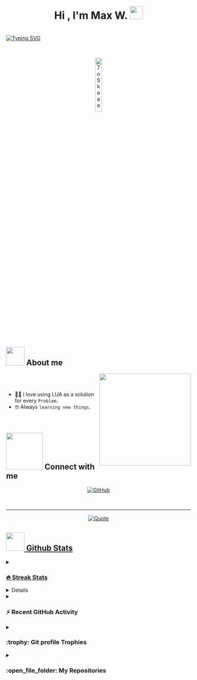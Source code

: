 <h1 align="center">Hi , I'm Max W. <img src="https://media.giphy.com/media/hvRJCLFzcasrR4ia7z/giphy.gif" width="35"></h1>
<p align="center">

<br/><a href="https://github.com/FuriousF0xGG"><img src="https://readme-typing-svg.demolab.com?font=Fira+Code&weight=100&pause=1000&color=15F7E6&background=FF000000&width=435&lines=FiveM+Developer+%7C+Learning+Lua;Wanting+To+Learn+Java" alt="Typing SVG" /></a>

<br>

<p align="center"> 
	<img src="https://komarev.com/ghpvc/?username=7oSkaaa&label=Profile%20views&color=555555&labelColor=000000&style=for-the-badge" alt="7oSkaaa" width=19.40%/>

</p>

	
## <picture><img src = "https://github.com/7oSkaaa/7oSkaaa/blob/main/Images/about_me.gif?raw=true" width = 50px></picture> About me

<picture> <img align="right" src="https://github.com/7oSkaaa/7oSkaaa/blob/main/Images/Right_Side.gif?raw=true" width = 250px></picture>

<br><br>

- :technologist: I love using LUA as a solution for every `Problem`.
- :nerd_face: Always `learning new things`.
<br>

## <picture> <img src="https://github.com/7oSkaaa/7oSkaaa/blob/main/Images/Connect-with-me.gif?raw=true" width="100px"> </picture> Connect with me
<p align="center">
	<a href="https://github.com/FuriousF0xGG"><img src="https://img.shields.io/badge/github-%23181717.svg?style=plastic&logo=github&logoColor=white" alt="GitHub"/></a>
</p>

<br> 

---

<p align = "center">
	<a href="https://github.com/piyushsuthar/github-readme-quotes"> <img alt = "Quote" src="https://quotes-github-readme.vercel.app/api?type=horizontal&theme=tokyonight&animation=grow_out_in&quoteCategory=programming">
</p>

## <picture> <img src = "https://github.com/7oSkaaa/7oSkaaa/blob/main/Images/Statistics.gif?raw=true" width = 50px>  </picture> Github Stats

<details><summary><h3> 🔥 Streak Stats</h3></summary>

----	

<p align="center"><img src="https://github-readme-streak-stats.herokuapp.com/?user=FuriousF0xGG&theme=tokyonight_duo" alt="FuriousF0xGG" /></p>

</details>
  
<details><summary><h3>💻 GitHub Profile Stats</h3></summary>

----
	
<p align="center">
    <a href="https://github.com/anuraghazra/github-readme-stats">
	    <img alt="FuriousF0xGG's Github Stats" src="https://github-readme-stats.vercel.app/api?username=FuriousF0xGG&show_icons=true&count_private=true&locale=en&theme=tokyonight&layout=compact" height="230px"/></a>
	  <img src="https://github-readme-stats.vercel.app/api/top-langs?username=FuriousF0xGG&langs_count=10&show_icons=true&locale=en&theme=tokyonight" alt="FuriousF0xGG" height="230px"/>
<br/>

  <b>Note:</b> Top languages is only a metric of the languages my public code consists of and doesn't reflect experience or skill level.
  </p>
</details>

<details><summary><h3>⚡ Recent GitHub Activity</h3></summary>

----
	
[![FuriousF0xGG's github activity graph](https://github-readme-activity-graph.cyclic.app/graph?username=FuriousF0xGG&theme=github)](https://github.com/7oSkaaa/github-readme-activity-graph)

 
</details>

<details><summary> <h3> :trophy: Git profile Trophies </h3></summary>

----
	
<p align="center"> <a href="https://github.com/ryo-ma/github-profile-trophy"><img src="https://github-profile-trophy.vercel.app/?username=7oskaaa&layout=compact&theme=tokyonight&column=4&margin-w=15&margin-h=15" alt="7oskaaa" /></a> </p>

[![@7oskaa's Holopin board](https://holopin.io/api/user/board?user=7oskaa)](https://holopin.io/@7oskaa)
	
</details>
	
<details><summary><h3> :open_file_folder: My Repositories </h3></summary>

----
	
<div>
  <p align="center">
	<a href="https://github.com/FuriousF0xGG/M-AOP">
      		<img src="https://github-readme-stats.vercel.app/api/pin/?username=FuriousF0xGG&repo=M-AOP&theme=tokyonight" alt="GitHub Stats" />
    	</a>
	<a href="https://github.com/FuriousF0xGG/M-Teleport">
      		<img src="https://github-readme-stats.vercel.app/api/pin/?username=FuriousF0xGG&repo=M-Teleport&theme=tokyonight" alt="GitHub Stats" />
    	</a>
	<a href="https://github.com/FuriousF0xGG/M-Duty">
      		<img src="https://github-readme-stats.vercel.app/api/pin/?username=FuriousF0xGG&repo=M-Duty&theme=tokyonight" alt="GitHub Stats" />
    	</a>
	<a href="https://github.com/FuriousF0xGG/M-VehBlacklist">
      		<img src="https://github-readme-stats.vercel.app/api/pin/?username=FuriousF0xGG&repo=M-VehBlacklist&theme=tokyonight" alt="GitHub Stats" />
    	</a>
  </p>
</div>
</details>
